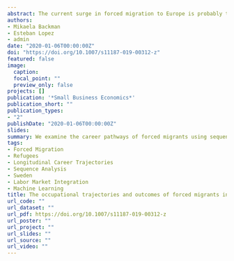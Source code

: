 ```yaml
---
abstract: The current surge in forced migration to Europe is probably the largest and most complex since the Second World War. As population ageing accelerates and fertility falls below replacement level, immigration may be seen as a key component of human capital to address labor and skill shortages. Receiving countries are, however, hesitant about the contribution that forced migrants can make to the local economy. Coupled with increasing pressure on welfare services, they are associated with increased job competition and crime. Underutilization of immigrants’ skills is, however, a waste of resources that countries can scarcely afford. Understanding the labor market integration process of forced migrants is thus critical to develop policies that unleash their full skills potential and ultimately foster local economic productivity. While prior studies have examined the employment and salary outcomes of these immigrants at a particular point in time post-migration, they have failed to capture the temporal dynamics and complexity of this process. Drawing on administrative data from Sweden, we examine the career pathways of forced migrants using sequence analysis from their arrival in 1991 through to 2013. Findings reveal a dual picture of long-term labor market integration with over one-third of refugees experiencing a successful labor market integration pathway, and an equally large share facing a less fruitful employment outcomes. Our findings suggest education provision is key to promote a more successful integration into the local labor market by reducing barriers of cultural proximity and increasing the occurrence of entrepreneurship activity.
authors:
- Mikaela Backman
- Esteban Lopez
- admin
date: "2020-01-06T00:00:00Z"
doi: "https://doi.org/10.1007/s11187-019-00312-z"
featured: false
image:
  caption: 
  focal_point: ""
  preview_only: false
projects: []
publication: '*Small Business Economics*'
publication_short: ""
publication_types:
- "2"
publishDate: "2020-01-06T00:00:00Z"
slides: 
summary: We examine the career pathways of forced migrants using sequence analysis from their arrival in 1991 through to 2013.
tags:
- Forced Migration
- Refugees
- Longitudinal Career Trajectories
- Sequence Analysis
- Sweden
- Labor Market Integration 
- Machine Learning
title: The occupational trajectories and outcomes of forced migrants in Sweden. Entrepreneurship, employment or persistent inactivity?
url_code: ""
url_dataset: ""
url_pdf: https://doi.org/10.1007/s11187-019-00312-z
url_poster: ""
url_project: ""
url_slides: ""
url_source: ""
url_video: ""
---
```

